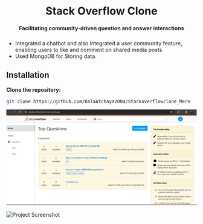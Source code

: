 <div align="center">
  <h1 align = "center"> Stack Overflow Clone</h1>
  
  <h4 align = "center">Facilitating community-driven question and answer interactions</h4>

 
</div>

###

- Integrated a chatbot and also Integrated a user community feature, enabling users to like and comment on shared media posts
- Used MongoDB for  Storing data.

## Installation



   **Clone the repository:**

   ```bash
   git clone https://github.com/BalaAtchaya2004/Stackoverflowclone_Mern
```


![Project Screenshot](./client/src/assets/Screenshot_1.png)

![Project Screenshot](./client/src/assets/Screenshot_2.png)
